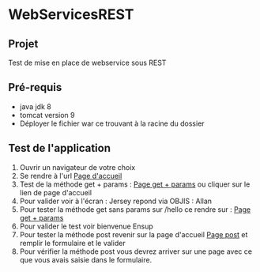 # WebServicesREST

## Projet

Test de mise en place de webservice sous REST 

## Pré-requis
* java jdk 8
* tomcat version 9
* Déployer le fichier war ce trouvant à la racine du dossier


## Test de l'application 
1. Ouvrir un navigateur de votre choix
2. Se rendre à l'url [Page d'accueil](http://localhost:8080/demorestfullws/)
3. Test de la méthode get + params : [Page get + params](http://localhost:8080/demorestfullws/rest/hello/Allan) ou cliquer sur le lien de page d'accueil 
4. Pour valider voir à l'écran : Jersey repond via OBJIS : Allan
5. Pour tester la méthode get sans params sur /hello ce rendre sur : [Page get + params](http://localhost:8080/demorestfullws/rest/hello) 
6. Pour valider le test voir bienvenue Ensup
7. Pour tester la méthode post revenir sur la page d'accueil [Page post](http://localhost:8080/demorestfullws/) et remplir le formulaire et le valider
8. Pour vérifier la méthode post vous devrez arriver sur une page avec ce que vous avais saisie dans le formulaire.


